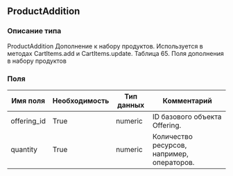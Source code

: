 ## ProductAddition
### Описание типа
ProductAddition
Дополнение к набору продуктов.
Используется в методах CartItems.add и CartItems.update.
Таблица 65. Поля дополнения в набору продуктов
### Поля
| Имя поля | Необходимость | Тип данных | Комментарий |
|---|---|---|---|
|offering_id|True|numeric|ID базового объекта Offering.<br/>|
|quantity|True|numeric|Количество ресурсов, например, операторов.<br/>|

